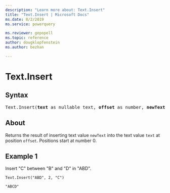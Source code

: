 ```yaml
---
description: "Learn more about: Text.Insert"
title: "Text.Insert | Microsoft Docs"
ms.date: 8/2/2019
ms.service: powerquery

ms.reviewer: gepopell
ms.topic: reference
author: dougklopfenstein
ms.author: bezhan

---
```

# Text.Insert

## Syntax

<pre>
Text.Insert(<b>text</b> as nullable text, <b>offset</b> as number, <b>newText</b> as text) as nullable text
</pre>
  
## About  
Returns the result of inserting text value `newText` into the text value `text` at position `offset`. Positions start at number 0.

## Example 1
Insert "C" between "B" and "D" in "ABD".

```powerquery-m
Text.Insert("ABD", 2, "C")
```

`"ABCD"`
